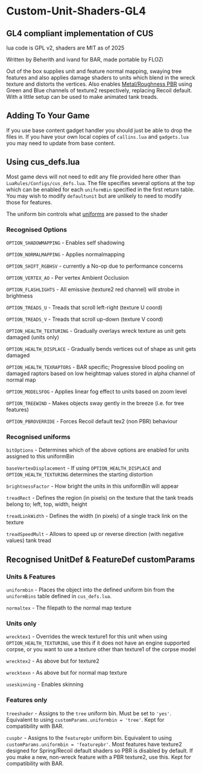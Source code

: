 # Custom-Unit-Shaders-GL4
## GL4 compliant implementation of CUS
lua code is GPL v2, shaders are MIT as of 2025

Written by Beherith and ivand for BAR, made portable by FLOZi

Out of the box supplies unit and feature normal mapping, swaying tree features and also applies damage shaders to units which blend in the wreck texture and distorts the vertices. Also enables [Metal/Roughness PBR](https://blog.turbosquid.com/2023/07/27/an-intro-to-physically-based-rendering-material-workflows-and-metallic-roughness/) using Green and Blue channels of texture2 respectively, replacing Recoil default. With a little setup can be used to make animated tank treads.

## Adding To Your Game
If you use base content gadget handler you should just be able to drop the files in. If you have your own local copies of `callins.lua` and `gadgets.lua` you may need to update from base content.

## Using cus_defs.lua
Most game devs will not need to edit any file provided here other than `LuaRules/Configs/cus_defs.lua`. The file specifies several options at the top which can be enabled for each `uniformBin` specified in the first return table. You may wish to modify `defaultunit` but are unlikely to need to modify those for features. 

The uniform bin controls what [uniforms](https://www.khronos.org/opengl/wiki/Uniform_(GLSL)) are passed to the shader

### Recognised Options

`OPTION_SHADOWMAPPING` - Enables self shadowing

`OPTION_NORMALMAPPING` - Applies normalmapping

`OPTION_SHIFT_RGBHSV`	- currently a No-op due to performance concerns

`OPTION_VERTEX_AO` - Per vertex Ambient Occlusion

`OPTION_FLASHLIGHTS` - All emissive (texture2 red channel) will strobe in brightness

`OPTION_TREADS_U` - Treads that scroll left-right (texture U coord)

`OPTION_TREADS_V` - Treads that scroll up-down (texture V coord)

`OPTION_HEALTH_TEXTURING` - Gradually overlays wreck texture as unit gets damaged (units only)

`OPTION_HEALTH_DISPLACE` - Gradually bends vertices out of shape as unit gets damaged

`OPTION_HEALTH_TEXRAPTORS` - BAR specific; Progressive blood pooling on damaged raptors based on low heightmap values stored in alpha channel of normal map

`OPTION_MODELSFOG` - Applies linear fog effect to units based on zoom level

`OPTION_TREEWIND` - Makes objects sway gently in the breeze (i.e. for tree features)

`OPTION_PBROVERRIDE` - Forces Recoil default tex2 (non PBR) behaviour

### Recognised uniforms

`bitOptions` - Determines which of the above options are enabled for units assigned to this uniformBin

`baseVertexDisplacement` - If using `OPTION_HEALTH_DISPLACE` and `OPTION_HEALTH_TEXTURING` determines the starting distortion

`brightnessFactor` - How bright the units in this uniformBin will appear

`treadRect` - Defines the region (in pixels) on the texture that the tank treads belong to; left, top, width, height

`treadLinkWidth` - Defines the width (in pixels) of a single track link on the texture

`treadSpeedMult` - Allows to speed up or reverse direction (with negative values) tank tread 

## Recognised UnitDef & FeatureDef customParams

### Units & Features

`uniformbin` - Places the object into the defined uniform bin from the `uniformBins` table defined in `cus_defs.lua`.

`normaltex` - The filepath to the normal map texture

### Units only

`wrecktex1` - Overrides the wreck texture1 for this unit when using `OPTION_HEALTH_TEXTURING`, use this if it does not have an engine supported corpse, or you want to use a texture other than texture1 of the corpse model

`wrecktex2` - As above but for texture2

`wrecktexn` - As above but for normal map texture

`useskinning` - Enables skinning

### Features only

`treeshader` - Assigns to the `tree` uniform bin. Must be set to `'yes'`. Equivalent to using `customParams.uniformbin = 'tree'`. Kept for compatibility with BAR.

`cuspbr` - Assigns to the `featurepbr` uniform bin. Equivalent to using `customParams.uniformbin = 'featurepbr'`. Most features have texture2 designed for Spring/Recoil default shaders so PBR is disabled by default. If you make a new, non-wreck feature with a PBR texture2, use this. Kept for compatibility with BAR.
